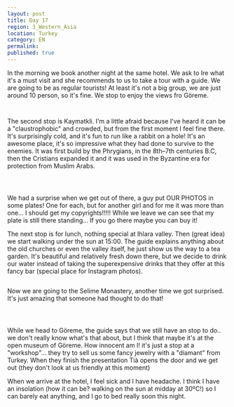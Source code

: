 ```yaml
---
layout: post
title: Day 17
region: 3_Western_Asia
location: Turkey
category: EN
permalink:
published: true
---
```


In the morning we book another night at the same hotel. We ask to Ire what it's a must visit and she recommends to us to take a tour with a guide. We are going to be as regular tourists! At least it's not a big group, we are just around 10 person, so it's fine. We stop to enjoy the views fro Göreme.

<p><a
href="https://lh3.googleusercontent.com/WgvB4RCEWyyO7R5U60lZFfi0KvzFtsNVihpFVQCOA05uBMV_YfVCr1A1N5gh2m6eVdhKVnqgGnO8e9ahI-mySz2tGNXkI4JLz3fc8FMqjpxacIJYIBkhy5hAEHg2TUhhP9xSeUl8Fkjpw6KqGKcvGywPa2cT5I2euSzugNunA2u6nqCidHuOR9pwVv1qPCUmwnh4ZgGNqT3F91QZuGsGP6WBFKWWmm5nGLOZ8ox2njkoLumGHt9hOJiy0DPLT5YEiZiSNEpqWzlzR0nRKtgf-XtVu_SHxEtN_SmmrjSs7wECR6UAGDTor2d3Q16XGmrn3ILflHP5sPC10zLnUA0J9rnseHZQ2D7wyLd9Yf6M2Y6qGwQ77x-BRscguvRo3VLqHAZv1H0I-So-FuHtglAUBhBmF4WEYao7KRNCP_Z3ESBm5QwwiLDr7rzu-3qZPRyoYLpUomzxBymIpw5FPtKT_sJi0hhj_gH6oXdTV4LVEdh6GDYEDDAjysbd56iEVvHDgztxYufKAVyPQDnItWYt5PPhL-ORp7DPSsWH49sv6Oln1eqP-xEfQKpm4QxZ3SLOMH53-kUf3tud5-NdrfgajdjtM-44o3302_oFnE0DMjzynT_wgXICru02KGVPGfy-rviE7S91v-1pgFZKbLM6MVd74hdNA23tAg=w978-h733-no"><img 
src="https://lh3.googleusercontent.com/WgvB4RCEWyyO7R5U60lZFfi0KvzFtsNVihpFVQCOA05uBMV_YfVCr1A1N5gh2m6eVdhKVnqgGnO8e9ahI-mySz2tGNXkI4JLz3fc8FMqjpxacIJYIBkhy5hAEHg2TUhhP9xSeUl8Fkjpw6KqGKcvGywPa2cT5I2euSzugNunA2u6nqCidHuOR9pwVv1qPCUmwnh4ZgGNqT3F91QZuGsGP6WBFKWWmm5nGLOZ8ox2njkoLumGHt9hOJiy0DPLT5YEiZiSNEpqWzlzR0nRKtgf-XtVu_SHxEtN_SmmrjSs7wECR6UAGDTor2d3Q16XGmrn3ILflHP5sPC10zLnUA0J9rnseHZQ2D7wyLd9Yf6M2Y6qGwQ77x-BRscguvRo3VLqHAZv1H0I-So-FuHtglAUBhBmF4WEYao7KRNCP_Z3ESBm5QwwiLDr7rzu-3qZPRyoYLpUomzxBymIpw5FPtKT_sJi0hhj_gH6oXdTV4LVEdh6GDYEDDAjysbd56iEVvHDgztxYufKAVyPQDnItWYt5PPhL-ORp7DPSsWH49sv6Oln1eqP-xEfQKpm4QxZ3SLOMH53-kUf3tud5-NdrfgajdjtM-44o3302_oFnE0DMjzynT_wgXICru02KGVPGfy-rviE7S91v-1pgFZKbLM6MVd74hdNA23tAg=w978-h733-no" class="oversize" alt=""></a></p>

<p><a
href="https://lh3.googleusercontent.com/QruuQ40U__RvUG1kswtnUQSj2RKi1ihjS2d-AJEhkOFj5xd6cgwqv6YWN7DGof1Da1BuLwL3gUwd0FzE--yS9rwyjtvsDKqBvlwD-MgYflt74vkVNK773PHkb843T3RkQzDmm_hJXXVvGhPfVes7A9SDmsELGANxOreVRI4lUv4YD9kHvFtPx7J13X0ZyGbpo5bMKFKLUBAOaixzmTaepo6tvp0Szx65Dbqxxe785JWCqqHiThm8p7WRoLMV8OS6Ui5zTJhyGodGuw8gmk73nhfZdZdQRHzSPpNHGM90OBWRJpGElHafELt__remj6FhTIE4zNpUf7WFaNbknyUa7jx7KyjiNG2KsyAjFMYlfUieX-OiDhp2XL6oYlZOwA8l_-oYiLSQeJQ9kHGLvFLW5oX5Cri2rRaXdyp6Gph9ywNXf7X6S-hZVijSaVpicGVwf7U5vox1LIgjnAkT4G9bHrrbt97EDIkinrfC-Chwrl2xMiTv_ZxskNvoQFadrvPOsWmFdXVTXCtg4r7CN4t0TUzfKT4aSHeYZ1L3uLSEH8CMq5yHBShq1ilnh1_0-YUI3LOKwg_Hli5L8Z_F0X1XqT8X_JpZPkpkFEGEUfprLFHBCsMsOOzLWJRM9SUzOB6n-ig2st1NZJC6qN6tHiqpJuq7KrTaaBrjZg=w978-h733-no"><img 
src="https://lh3.googleusercontent.com/QruuQ40U__RvUG1kswtnUQSj2RKi1ihjS2d-AJEhkOFj5xd6cgwqv6YWN7DGof1Da1BuLwL3gUwd0FzE--yS9rwyjtvsDKqBvlwD-MgYflt74vkVNK773PHkb843T3RkQzDmm_hJXXVvGhPfVes7A9SDmsELGANxOreVRI4lUv4YD9kHvFtPx7J13X0ZyGbpo5bMKFKLUBAOaixzmTaepo6tvp0Szx65Dbqxxe785JWCqqHiThm8p7WRoLMV8OS6Ui5zTJhyGodGuw8gmk73nhfZdZdQRHzSPpNHGM90OBWRJpGElHafELt__remj6FhTIE4zNpUf7WFaNbknyUa7jx7KyjiNG2KsyAjFMYlfUieX-OiDhp2XL6oYlZOwA8l_-oYiLSQeJQ9kHGLvFLW5oX5Cri2rRaXdyp6Gph9ywNXf7X6S-hZVijSaVpicGVwf7U5vox1LIgjnAkT4G9bHrrbt97EDIkinrfC-Chwrl2xMiTv_ZxskNvoQFadrvPOsWmFdXVTXCtg4r7CN4t0TUzfKT4aSHeYZ1L3uLSEH8CMq5yHBShq1ilnh1_0-YUI3LOKwg_Hli5L8Z_F0X1XqT8X_JpZPkpkFEGEUfprLFHBCsMsOOzLWJRM9SUzOB6n-ig2st1NZJC6qN6tHiqpJuq7KrTaaBrjZg=w978-h733-no" class="oversize" alt=""></a></p>

The second stop is Kaymatkli. I'm a little afraid because I've heard it can be a "claustrophobic" and crowded, but from the first moment I feel fine there. It's surprisingly cold, and it's fun to run like a rabbit on a hole! It's an awesome place, it's so impressive what they had done to survive to the enemies. It was first build by the Phrygians, in the 8th–7th centuries B.C, then the Cristians expanded it and it was used in the Byzantine era for protection from Muslim Arabs.

<p><a
href="https://lh3.googleusercontent.com/mPjlMlq8Cs0emYIOZ67Q3olbKXH-1U7tqCDk9C3AQ91rrbq5qYEqoVS4eWS7X8ensk1ut6LHiWima1gdUTglUxnn98L9Rc9fW4eB70CDJgz9gAFeAuU63DLNVmv1DtH3AhOISm206VhE30wdzBc2Xi46i9kIAlKaL_QeVBt3Zp1VaOGFFleUbGYBhFGUpFjVjExOv2trx6IqwE5E8SaxL36EcMLMaOJfuEgr8nDvkCdilnVsnk9fX--5R3Vy_9qSkHi1AOnaGj2Mqkzyo8z4eTnu95qLCPNM5sXYN1KKGVO5BqC6JDxnkGczno7EySH6Z1wK5m7y8U83PpAOLXwbKm105OVZ09q0SuKlagJiP6rR5NA3BfVHg9Rjt3nSHSFMeQ0n8zpVeffJCpvV5JE-md3FeOeW0bQaREikMCed1_U6dt3l4D8Yfr0oSpmG_ebIMrUsyUncVqWnyXphXAAK_9bvVDSssr9doOzpFhHqAnY2zgoiYcMrr-zTx4EtGKuggesukMsxgQ7ebEJS5LJUdPi6MbSoRLAzqy4Y5dKEQMlbrWkpC_evrqvvcPVW_tCZRuZqyd1IZBmB1TBwTsTpUw7iKvA53nB4qlGENm14SHwd6fbs-tv-N1iogVHcPWovR2AyPmxhOH635fpvUzJOnlfijsAZL29B1Q=w978-h733-no"><img 
src="https://lh3.googleusercontent.com/mPjlMlq8Cs0emYIOZ67Q3olbKXH-1U7tqCDk9C3AQ91rrbq5qYEqoVS4eWS7X8ensk1ut6LHiWima1gdUTglUxnn98L9Rc9fW4eB70CDJgz9gAFeAuU63DLNVmv1DtH3AhOISm206VhE30wdzBc2Xi46i9kIAlKaL_QeVBt3Zp1VaOGFFleUbGYBhFGUpFjVjExOv2trx6IqwE5E8SaxL36EcMLMaOJfuEgr8nDvkCdilnVsnk9fX--5R3Vy_9qSkHi1AOnaGj2Mqkzyo8z4eTnu95qLCPNM5sXYN1KKGVO5BqC6JDxnkGczno7EySH6Z1wK5m7y8U83PpAOLXwbKm105OVZ09q0SuKlagJiP6rR5NA3BfVHg9Rjt3nSHSFMeQ0n8zpVeffJCpvV5JE-md3FeOeW0bQaREikMCed1_U6dt3l4D8Yfr0oSpmG_ebIMrUsyUncVqWnyXphXAAK_9bvVDSssr9doOzpFhHqAnY2zgoiYcMrr-zTx4EtGKuggesukMsxgQ7ebEJS5LJUdPi6MbSoRLAzqy4Y5dKEQMlbrWkpC_evrqvvcPVW_tCZRuZqyd1IZBmB1TBwTsTpUw7iKvA53nB4qlGENm14SHwd6fbs-tv-N1iogVHcPWovR2AyPmxhOH635fpvUzJOnlfijsAZL29B1Q=w978-h733-no" class="oversize" alt=""></a></p>

<p><a
href="https://lh3.googleusercontent.com/0S64aBaWDHqVlmYYToBUofERsQ46t5hQn1AcnEhoz58FmC2eTXuR4C3cPWfrMZfHdbRMKN6714EzMw-bw7FzPQktiwScIIqASanInE61JDWloVcigNjcyAfJPm4vYZ-cQGe4PHl4fRwkn9w-exMifgvRPNXhlzdkGM8GVIlF_4pOHG5i25_xpSBRAftqlCUQRd5up2wTBfnAaEl0g8NQfVVLIViRiAQfMVYvYIcDZazXvJ3msABsVZGWB80NqyK7nujvUakxstFnOanDKz50KvL9ju3OJa-OF3qOAT33vVTGx1fwyUM-gkTEr967v4CyN-70Vtfv58prjHkJc9x407eh7VhNHE3XyjDBUFec-Hd36M4OZ9rQc2Ljpl9TzG0ALTUJElMkJP_eGaEJSZDsDluAv6nMZyHKpLOEzA-T8JwOkdrA6T5Ku1LJMSh6rET2KjCeDFievLRvth7Z6xRI25fKN24Mvq6XcmrRp3UDv05-YMCysbo0lPFzLcLE_wd6m3SUNh3CDO-26V6C1BArJWCrDr-_T0HA2ebxKeJX2MXvsUYfFpHDZ0rj01KSCYKK0mnbQMEYayGKAtgNhTiMlA5hpmjsFZVuu-F30Z2byxLwAzeOu9uXjSx_A-KdqExNAy2MCmw2r6bYmdlx6FX8fw4A1y3eq7xmHg=w781-h586-no"><img 
src="https://lh3.googleusercontent.com/0S64aBaWDHqVlmYYToBUofERsQ46t5hQn1AcnEhoz58FmC2eTXuR4C3cPWfrMZfHdbRMKN6714EzMw-bw7FzPQktiwScIIqASanInE61JDWloVcigNjcyAfJPm4vYZ-cQGe4PHl4fRwkn9w-exMifgvRPNXhlzdkGM8GVIlF_4pOHG5i25_xpSBRAftqlCUQRd5up2wTBfnAaEl0g8NQfVVLIViRiAQfMVYvYIcDZazXvJ3msABsVZGWB80NqyK7nujvUakxstFnOanDKz50KvL9ju3OJa-OF3qOAT33vVTGx1fwyUM-gkTEr967v4CyN-70Vtfv58prjHkJc9x407eh7VhNHE3XyjDBUFec-Hd36M4OZ9rQc2Ljpl9TzG0ALTUJElMkJP_eGaEJSZDsDluAv6nMZyHKpLOEzA-T8JwOkdrA6T5Ku1LJMSh6rET2KjCeDFievLRvth7Z6xRI25fKN24Mvq6XcmrRp3UDv05-YMCysbo0lPFzLcLE_wd6m3SUNh3CDO-26V6C1BArJWCrDr-_T0HA2ebxKeJX2MXvsUYfFpHDZ0rj01KSCYKK0mnbQMEYayGKAtgNhTiMlA5hpmjsFZVuu-F30Z2byxLwAzeOu9uXjSx_A-KdqExNAy2MCmw2r6bYmdlx6FX8fw4A1y3eq7xmHg=w781-h586-no" class="oversize" alt=""></a></p>

<p><a
href="https://lh3.googleusercontent.com/3-wZXTmqTcrxhpO59cMsK6spbfuuhJ7x0Y2xJ4OV_KhbHR0rZ05L-U-j3EaFmuOBJjy3mPEu9KJqG0lKvfz-JX8H18kJHitHeNJHdrgvtRx3CHKDcBTdAn9Qn9RC2PuwdSTjFRrDV3RiyssiuaAET5XqSb34C9FRrqgrj3D_nsjpjNly5Wwc8zwJeKPEHYSBIm25cMzzYmOQgOhmDYCBe0kYhSpnSqqJLDqHLPRaMiIiH66st0VGJYoVcuL6STgQO9KgxqX6u0XCVeCB8CSU_UOhCvzIoNOzXIF7Pgx8o0JkWXI6HlVelJDMbEKrl_5_p_0y21Arqzaq4a7BsV24_d_yfXdUN_hvnq-iUCVI9sJ3WZS0eThVNb7RkIjaZS_LF1_RExLcjQ8pMmFGPJ7UFXKEWi7O0Y1RBehGruLl1VGS_VNTbelubPduNvuriskGry5sh7_WJLhZLK2meHJv1f3CkUKcfbviTLm2cdbNHAACvH4ieOuckgV98YT-A4XS1vL6RSMDOoEG5_CB6jRTN68_8baji1oz92EcrYeuahGqFQMMCcMLQH3cwwj2oOaAwGuyHHG7zQhBJp9vNB3H8NacIJqHr0KonGVw9vmEhincEfggtpnHoyrFU4Mo4JSvNwb35O_Ai9MoqpKK40kbEwO58dsAo2vxig=w978-h733-no"><img 
src="https://lh3.googleusercontent.com/3-wZXTmqTcrxhpO59cMsK6spbfuuhJ7x0Y2xJ4OV_KhbHR0rZ05L-U-j3EaFmuOBJjy3mPEu9KJqG0lKvfz-JX8H18kJHitHeNJHdrgvtRx3CHKDcBTdAn9Qn9RC2PuwdSTjFRrDV3RiyssiuaAET5XqSb34C9FRrqgrj3D_nsjpjNly5Wwc8zwJeKPEHYSBIm25cMzzYmOQgOhmDYCBe0kYhSpnSqqJLDqHLPRaMiIiH66st0VGJYoVcuL6STgQO9KgxqX6u0XCVeCB8CSU_UOhCvzIoNOzXIF7Pgx8o0JkWXI6HlVelJDMbEKrl_5_p_0y21Arqzaq4a7BsV24_d_yfXdUN_hvnq-iUCVI9sJ3WZS0eThVNb7RkIjaZS_LF1_RExLcjQ8pMmFGPJ7UFXKEWi7O0Y1RBehGruLl1VGS_VNTbelubPduNvuriskGry5sh7_WJLhZLK2meHJv1f3CkUKcfbviTLm2cdbNHAACvH4ieOuckgV98YT-A4XS1vL6RSMDOoEG5_CB6jRTN68_8baji1oz92EcrYeuahGqFQMMCcMLQH3cwwj2oOaAwGuyHHG7zQhBJp9vNB3H8NacIJqHr0KonGVw9vmEhincEfggtpnHoyrFU4Mo4JSvNwb35O_Ai9MoqpKK40kbEwO58dsAo2vxig=w978-h733-no" class="oversize" alt=""></a></p>


We had a surprise when we get out of there, a guy put OUR PHOTOS in some plates! One for each, but for another girl and for me it was more than one... I should get my copyrights!!!!! While we leave we can see that my plate is still there standing... If you go there maybe you can buy it!

The next stop is for lunch, nothing special at Ihlara valley. Then (great idea) we start walking under the sun at 15:00. The guide explains anything about the old churches or even the valley itself, he just show us the way to a tea garden. It's beautiful and relatively fresh down there, but we decide to drink our water instead of taking the superexpensive drinks that they offer at this fancy bar (special place for Instagram photos).

<p><a
href="https://lh3.googleusercontent.com/pcx2ydYZVFuzTVhflfED-VEYDsgT6Jm8xYiYeo4O9wg-qIZmk_ivnsJ3IOXbr6BVtYQWdpw0EsODeqX1vasRj1P-YJg88YeYaIB4FxFG1pm9WAD9j5CXJQWtRI6P2WmyzdrBxNqBxueYrzt1QvfXMrcQOwYKzki2ZWNUQXhvHFSDV6PdOTEcygGiwmpwuLYjYqgaiWypRz_y_8_v_JZ7LMFQIVKekEGuctiHg_Qp-mC7M8UmHInrHCRHxbGq0GNBZZkQzmR9Oh1lB_zSq4s78sA_eqjXts57OeSF8yOlqumZ4p7wYYqtZANpZ5T1QDa6rQ2h_Y5fNu7QMeYflFS2F4NxVK5sy_7Z_rzPoKdkj2XdjVt0r-hUYqosK3GyyMgLhQbQ195QmQdOv5l7y_P8fyTSc6hd0qdwYa65EDYzHVCAVRlf7wZN-XW1hV8EEJESxYVw592UKHGt5vMFR9nUIf3nj9TF3ceJccWuhNTlSnCPTkppMKW6To_l7BhFDJGtBdYj9zxf6-hZbVacTQ99dESlQ4p3Cq4-ocnXv96msQA9w4wdZDv8WqVQv-chS9kLTnCacivToac5emLsg2UMokTbJ8qA-W2cuIatlMWokP4n9nsuzlQe0Nx5njdNRHMrybDW__F9ROlQRdDoa_ceM3tYU58Ck3guDA=w978-h733-no"><img 
src="https://lh3.googleusercontent.com/pcx2ydYZVFuzTVhflfED-VEYDsgT6Jm8xYiYeo4O9wg-qIZmk_ivnsJ3IOXbr6BVtYQWdpw0EsODeqX1vasRj1P-YJg88YeYaIB4FxFG1pm9WAD9j5CXJQWtRI6P2WmyzdrBxNqBxueYrzt1QvfXMrcQOwYKzki2ZWNUQXhvHFSDV6PdOTEcygGiwmpwuLYjYqgaiWypRz_y_8_v_JZ7LMFQIVKekEGuctiHg_Qp-mC7M8UmHInrHCRHxbGq0GNBZZkQzmR9Oh1lB_zSq4s78sA_eqjXts57OeSF8yOlqumZ4p7wYYqtZANpZ5T1QDa6rQ2h_Y5fNu7QMeYflFS2F4NxVK5sy_7Z_rzPoKdkj2XdjVt0r-hUYqosK3GyyMgLhQbQ195QmQdOv5l7y_P8fyTSc6hd0qdwYa65EDYzHVCAVRlf7wZN-XW1hV8EEJESxYVw592UKHGt5vMFR9nUIf3nj9TF3ceJccWuhNTlSnCPTkppMKW6To_l7BhFDJGtBdYj9zxf6-hZbVacTQ99dESlQ4p3Cq4-ocnXv96msQA9w4wdZDv8WqVQv-chS9kLTnCacivToac5emLsg2UMokTbJ8qA-W2cuIatlMWokP4n9nsuzlQe0Nx5njdNRHMrybDW__F9ROlQRdDoa_ceM3tYU58Ck3guDA=w978-h733-no" class="oversize" alt=""></a></p>


Now we are going to the Selime Monastery, another time we got surprised. It's just amazing that someone had thought to do that!

<p><a
href="https://lh3.googleusercontent.com/LcsHUxwigHuA2LPq2yzzMEzPBaNqDKX-7_lkwqVaIbfF11W4RyDguR3JT6V99yzy2U_n6Wj81JHzzt8_7R9nQiI0mjpfIXcMR3kLd0irr7CTMWoWyNW3xAhs_-4Kec3G5G5Zv-elMa3shxbwX-WyLEKmGMDrIaHMQ51zhZGLkfnijpSF8O4vvbWRerEQnkH8Px7fUoYWbiMWu9J_MuFBMX1dMBDWNChixVjYBRgbjE21XxMxYyW7ZOM9gC8k0zBQ0rIXcif6myNmKOz36_pzVLPx5VQQ5DObwpp5DAzZG9ALub58FJCcPt2nW9QIzhQJ5h-9x0ieGa6hV_tcHXlTjCM34DaJvJyqB0BRgf5mUaGK8MIUIgn6hOHmHb-i6p0fodsoe1qHrdXS_UhBEVowVehHLyJ05lZJv-6b3IziwgpGyWW6cA5LDj6PQSPlS7hJkRBSMQfYR62VSl8UkFf8YA_r0wlNS6XRVL1SkDOdsMzEIf5lRYI5fiKOnefHjelgZgqiK4ERoMM0bkGAWDM4v8wlsEuyVRYFj8CudfUQzO647AAf4MCz7b8wpfIehgrm9DUxLQzfafOk8UksXjHvVpzLaKIRJzCvmfJOo6nmCSjNVGmEtDccH2fzzVDfUgNr-7NknaaM2bxHl9eslXdPihmqyuSjf1wlsA=w978-h733-no"><img 
src="https://lh3.googleusercontent.com/LcsHUxwigHuA2LPq2yzzMEzPBaNqDKX-7_lkwqVaIbfF11W4RyDguR3JT6V99yzy2U_n6Wj81JHzzt8_7R9nQiI0mjpfIXcMR3kLd0irr7CTMWoWyNW3xAhs_-4Kec3G5G5Zv-elMa3shxbwX-WyLEKmGMDrIaHMQ51zhZGLkfnijpSF8O4vvbWRerEQnkH8Px7fUoYWbiMWu9J_MuFBMX1dMBDWNChixVjYBRgbjE21XxMxYyW7ZOM9gC8k0zBQ0rIXcif6myNmKOz36_pzVLPx5VQQ5DObwpp5DAzZG9ALub58FJCcPt2nW9QIzhQJ5h-9x0ieGa6hV_tcHXlTjCM34DaJvJyqB0BRgf5mUaGK8MIUIgn6hOHmHb-i6p0fodsoe1qHrdXS_UhBEVowVehHLyJ05lZJv-6b3IziwgpGyWW6cA5LDj6PQSPlS7hJkRBSMQfYR62VSl8UkFf8YA_r0wlNS6XRVL1SkDOdsMzEIf5lRYI5fiKOnefHjelgZgqiK4ERoMM0bkGAWDM4v8wlsEuyVRYFj8CudfUQzO647AAf4MCz7b8wpfIehgrm9DUxLQzfafOk8UksXjHvVpzLaKIRJzCvmfJOo6nmCSjNVGmEtDccH2fzzVDfUgNr-7NknaaM2bxHl9eslXdPihmqyuSjf1wlsA=w978-h733-no" class="oversize" alt=""></a></p>

<p><a
href="https://lh3.googleusercontent.com/vS1VxIlgJm6e70_8zsV-AfGfGlgsPjqe5gXDg9BOngZMCrUpOJITms-7_9nNH44OlE13e8EIDSW_vBmk3H0jxPRbyNI9R6M75YjKpL1DKHpkLlzwr4h6JZrtjosXJNsTEdLgG4Ouqg1vNPLgK0Z2WNW45xxI62H7arYucaBff93WB5aVtkS7AI8DV_C42cbIRMy96WOy3qhYNuvchgrJ0HoPPIIifa5w9uGgJCTll2Hgm4I2KQDytqDsezi5KBrPC_w06dhqlcj09bYImUdauxNQd6yzhTdJFC4v6wZmXCxZJGk9xTxj94obq_dXXvq2BnfpO4wVraQ5Saw0xd_IYyCUGKF06hRrClumKvgOx-DpfdfmjJhnP8TcvFZVBAo-lLz3EYm8sBnZNlwuWaAIGzxFvHv1dM7QHX6t__qUy5yhh0IntALHjvV8yFNkZeM0DNskNvzp1Yq0590xJDFEl4RrfOLU17N5zbR-abQp1oLc1tN-LnyD2xu9NpQ6pPSz1QmRxomYpULdILE_dSUmk861r5VxYnsrsPQI8vZrD0ucbwZYRm5ef3D5udgZld8TB5O8o1oQxw8uG8XTx2VGfnrnGPJWCPGH58oAZQazK3UbLz66wP6GxDefGXYLyTm4hOH0C9L-HTd2Flk-dfck5B6xFoTjTBboLg=w978-h733-no"><img 
src="https://lh3.googleusercontent.com/vS1VxIlgJm6e70_8zsV-AfGfGlgsPjqe5gXDg9BOngZMCrUpOJITms-7_9nNH44OlE13e8EIDSW_vBmk3H0jxPRbyNI9R6M75YjKpL1DKHpkLlzwr4h6JZrtjosXJNsTEdLgG4Ouqg1vNPLgK0Z2WNW45xxI62H7arYucaBff93WB5aVtkS7AI8DV_C42cbIRMy96WOy3qhYNuvchgrJ0HoPPIIifa5w9uGgJCTll2Hgm4I2KQDytqDsezi5KBrPC_w06dhqlcj09bYImUdauxNQd6yzhTdJFC4v6wZmXCxZJGk9xTxj94obq_dXXvq2BnfpO4wVraQ5Saw0xd_IYyCUGKF06hRrClumKvgOx-DpfdfmjJhnP8TcvFZVBAo-lLz3EYm8sBnZNlwuWaAIGzxFvHv1dM7QHX6t__qUy5yhh0IntALHjvV8yFNkZeM0DNskNvzp1Yq0590xJDFEl4RrfOLU17N5zbR-abQp1oLc1tN-LnyD2xu9NpQ6pPSz1QmRxomYpULdILE_dSUmk861r5VxYnsrsPQI8vZrD0ucbwZYRm5ef3D5udgZld8TB5O8o1oQxw8uG8XTx2VGfnrnGPJWCPGH58oAZQazK3UbLz66wP6GxDefGXYLyTm4hOH0C9L-HTd2Flk-dfck5B6xFoTjTBboLg=w978-h733-no" class="oversize" alt=""></a></p>

<p><a
href="https://lh3.googleusercontent.com/10ipsMrlF2pGfK6BqOzqyxgBuHDDV0aSVgmieUqQgZc-EbBqCmwIhLn5vPT8N8tZvw-TKN1PspPpdp34iuBa0-MsJq2fDLRs6oI5AhIPm0sFHb1_oN-YE-qyqR5jVB-vRaOBm1aAO0UYztRjKOHpx82nHUtdFG2sBBwRPDXz6xKKpKXw8WWKJGK1Qrd1MNKO16aPBe2yBonc5J9AIJH4u_HuC65jYojg_KqtlcPDF04UC3aCC8Fch6xZGvpKaruGC2GJnbpPv_pGvaHRLZkojhC1L1iUJCHm7hl4b25YDh7rJTbk-rOy4JIq8yQK-GEx63sNkSmDkhurJtq8_EZHiLtOO5P6hJiu4NhLBiDNFXPudynATAzhXgGfWx7vISjb3_Qc8bYROYNNKyNO69cqEoI25aJB-C8OrxSc1_KbTTDWNlZbBohsUOt6O_4LHkZFOmFeQlx4Oypz4cTMFO4u5jVrmtoqlnzncH4BaqKUg_MrK5oYDlsrZecK9O3bzDDvw27O4So7paD-ENl6ld-GYJY_NRK25JGjKeimy8AGxpwram5hzqk7Q2KKYmTuJdoQdGxGx9qaSAuacDu1-YcRuwHrx1V8N50yYmJ09RFtNEVXq-4HN5wwAeNEftG9XC-ttU0o6boNsSujXbfQ5xtCZIF3RTvyqtg3lQ=w978-h733-no"><img 
src="https://lh3.googleusercontent.com/10ipsMrlF2pGfK6BqOzqyxgBuHDDV0aSVgmieUqQgZc-EbBqCmwIhLn5vPT8N8tZvw-TKN1PspPpdp34iuBa0-MsJq2fDLRs6oI5AhIPm0sFHb1_oN-YE-qyqR5jVB-vRaOBm1aAO0UYztRjKOHpx82nHUtdFG2sBBwRPDXz6xKKpKXw8WWKJGK1Qrd1MNKO16aPBe2yBonc5J9AIJH4u_HuC65jYojg_KqtlcPDF04UC3aCC8Fch6xZGvpKaruGC2GJnbpPv_pGvaHRLZkojhC1L1iUJCHm7hl4b25YDh7rJTbk-rOy4JIq8yQK-GEx63sNkSmDkhurJtq8_EZHiLtOO5P6hJiu4NhLBiDNFXPudynATAzhXgGfWx7vISjb3_Qc8bYROYNNKyNO69cqEoI25aJB-C8OrxSc1_KbTTDWNlZbBohsUOt6O_4LHkZFOmFeQlx4Oypz4cTMFO4u5jVrmtoqlnzncH4BaqKUg_MrK5oYDlsrZecK9O3bzDDvw27O4So7paD-ENl6ld-GYJY_NRK25JGjKeimy8AGxpwram5hzqk7Q2KKYmTuJdoQdGxGx9qaSAuacDu1-YcRuwHrx1V8N50yYmJ09RFtNEVXq-4HN5wwAeNEftG9XC-ttU0o6boNsSujXbfQ5xtCZIF3RTvyqtg3lQ=w978-h733-no" class="oversize" alt=""></a></p>

While we head to Göreme, the guide says that we still have an stop to do.. we don't really know what's that about, but I think that maybe it's at the open museum of Göreme. How innocent am I! it's just a stop at a "workshop"... they try to sell us some fancy jewelry with a "diamant" from Turkey. When they finish the presentation Tià opens the door and we get out (they don't look at us friendly at this moment)

When we arrive at the hotel, I feel sick and I have headache. I think I have an insolation (how it can be? walking on the sun at midday at 30ºC!) so I can barely eat anything, and I go to bed really soon this night.